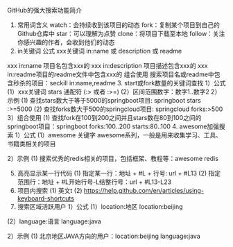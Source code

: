 GitHub的强大搜索功能简介
1. 常用词含义
watch：会持续收到该项目的动态
fork：复制某个项目到自己的Github仓库中
star：可以理解为点赞
clone：将项目下载至本地
follow：关注你感兴趣的作者，会收到他们的动态
2. in关键词
公式
xxx关键词 in:name 或 description 或 readme

xxx in:name 项目名包含xxx的
xxx in:description 项目描述包含xxx的
xxx in:readme项目的readme文件中包含xxx的
组合使用
搜索项目名或readme中包含秒杀的项目：seckill in:name,readme
3. start或fork数量的关键词查找
1）公式
(1）xxx关键词 stars 通配符 (:> 或者 :>=)
(2）区间范围数字：数字1..数字2
2）示例
(1) 查找stars数大于等于5000的springboot项目: springboot stars :>=5000
(2) 查找forks数大于500的springcloud项目: springcloud forks:>500
3）组合使用
(1) 查找fork在100到200之间并且stars数在80到100之间的springboot项目：springboot forks:100..200 starts:80..100
4. awesome加强搜索
1）公式
(1）awesome 关键字
awesome系列，一般是用来收集学习、工具、书籍类相关的项目

2）示例
(1) 搜索优秀的redis相关的项目，包括框架、教程等：awesome redis

5. 高亮显示某一行代码
(1) 指定某一行：地址 + #L + 行号: url + #L13
(2) 指定范围行：地址 + #L开始行号-L结整行号：url + #L13-L23
6. 项目内搜索
(1) 英文t
(2) https://help.github.com/en/articles/using-keyboard-shortcuts
7. 搜索区域活跃用户
1）公式
(1）location:地区
location:beijing 

(2）language:语言
language:java

2）示例
(1) 北京地区JAVA方向的用户：location:beijing  language:java
